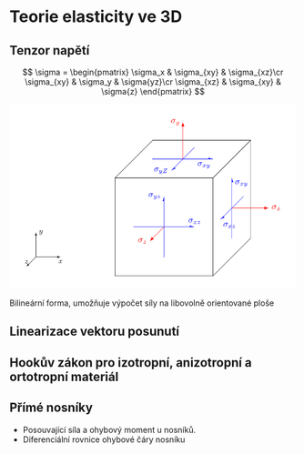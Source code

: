 # Teorie elasticity ve 3D

## Tenzor napětí

$$
\sigma = \begin{pmatrix}
\sigma_x & \sigma_{xy} & \sigma_{xz}\cr
\sigma_{xy} & \sigma_y & \sigma{yz}\cr
\sigma_{xz} & \sigma_{xy} & \sigma{z}
\end{pmatrix}
$$

![](../images/stress.svg)

Bilineární forma, umožňuje výpočet síly na libovolně orientované ploše

## Linearizace vektoru posunutí

## Hookův zákon pro izotropní, anizotropní a ortotropní materiál

## Přímé nosníky

* Posouvající síla a ohybový moment u nosníků.
* Diferenciální rovnice ohybové čáry nosníku

